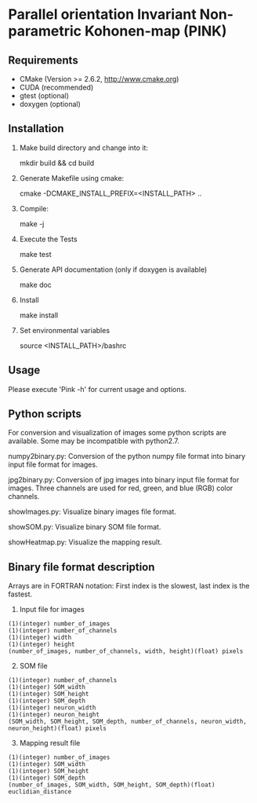 # Parallel orientation Invariant Non-parametric Kohonen-map (PINK)

## Requirements

  - CMake (Version >= 2.6.2, http://www.cmake.org)
  - CUDA (recommended)
  - gtest (optional)
  - doxygen (optional)


## Installation

  1) Make build directory and change into it:
  
     mkdir build && cd build

  2) Generate Makefile using cmake:

     cmake -DCMAKE_INSTALL_PREFIX=<INSTALL_PATH> ..

  3) Compile:

     make -j <number of cores>

  4) Execute the Tests

     make test

  5) Generate API documentation (only if doxygen is available)

     make doc

  6) Install

     make install

  7) Set environmental variables

     source <INSTALL_PATH>/bashrc


## Usage

  Please execute 'Pink -h' for current usage and options.


## Python scripts

For conversion and visualization of images some python scripts are available. Some may be incompatible with python2.7.

  numpy2binary.py: Conversion of the python numpy file format into binary input file format for images.

  jpg2binary.py:   Conversion of jpg images into binary input file format for images.
                   Three channels are used for red, green, and blue (RGB) color channels.
                 
  showImages.py:   Visualize binary images file format.

  showSOM.py:      Visualize binary SOM file format.

  showHeatmap.py:  Visualize the mapping result.


## Binary file format description

  Arrays are in FORTRAN notation: First index is the slowest, last index is the fastest.

  1) Input file for images

    (1)(integer) number_of_images
    (1)(integer) number_of_channels
    (1)(integer) width
    (1)(integer) height
    (number_of_images, number_of_channels, width, height)(float) pixels

  2) SOM file

    (1)(integer) number_of_channels
    (1)(integer) SOM_width
    (1)(integer) SOM_height
    (1)(integer) SOM_depth
    (1)(integer) neuron_width
    (1)(integer) neuron_height
    (SOM_width, SOM_height, SOM_depth, number_of_channels, neuron_width, neuron_height)(float) pixels

  3) Mapping result file

    (1)(integer) number_of_images
    (1)(integer) SOM_width
    (1)(integer) SOM_height
    (1)(integer) SOM_depth
    (number_of_images, SOM_width, SOM_height, SOM_depth)(float) euclidian_distance
